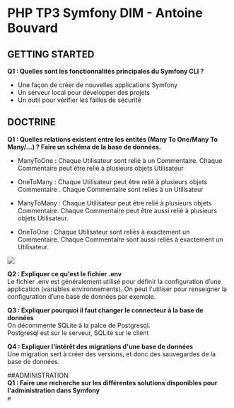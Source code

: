 **PHP TP3 Symfony DIM - Antoine Bouvard**
=

**GETTING STARTED**
-  
**Q1 : Quelles sont les fonctionnalités principales du Symfony CLI ?**
- Une façon de créer de nouvelles applications Symfony
- Un serveur local pour développer des projets
- Un outil pour vérifier les failles de sécurité


**DOCTRINE**
-
**Q1 : Quelles relations existent entre les entités (Many To One/Many To Many/...) ? Faire un schéma de la base de données.**
- ManyToOne  : Chaque Utilisateur sont relié à un Commentaire.
               Chaque Commentaire peut être relié à plusieurs objets Utilisateur

- OneToMany  : Chaque Utilisateur peut être relié à plusieurs objets Commentaire .
               Chaque Commentaire sont reliés à un Utilisateur

- ManyToMany : Chaque Utilisateur peut être relié à plusieurs objets Commentaire.
               Chaque Commentaire peut être aussi relié à plusieurs objets Utilisateur.

- OneToOne   : Chaque Utilisateur sont reliés à exactement un Commentaire.
               Chaque Commentaire sont aussi reliés à exactement un Utilisateur.
			   
![](https://i.imgur.com/dfOSrix.png)


**Q2 : Expliquer ce qu'est le fichier .env**  
Le fichier .env est généralement utilisé pour définir la configuration d’une application (variables environnements). 
On peut l'utiliser pour renseigner la configuration d’une base de données par exemple.


**Q3 : Expliquer pourquoi il faut changer le connecteur à la base de données**  
On décommente SQLite à la palce de Postgresql.  
Postgresql est sur le serveur, SQLite sur le client


**Q4 : Expliquer l'intérêt des migrations d'une base de données**  
Une migration sert à créer des versions, et donc des sauvegardes de la base de données.


##ADMINISTRATION  
**Q1 : Faire une recherche sur les différentes solutions disponibles pour l'administration dans Symfony**  
e























